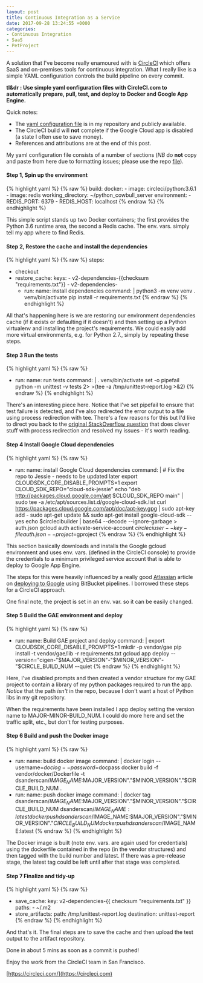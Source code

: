 ```yaml
---
layout: post
title: Continuous Integration as a Service
date: 2017-09-28 13:24:55 +0000
categories:
- Continuous Integration
- SaaS
- PetProject
---
```

A solution that I've become really enamoured with is [CircleCI](https://circleci.com/) which offers SaaS and on-premises tools for continuous integration.  What I really like is a simple YAML configuration controls the build pipeline on every commit.

**tl&dr : Use simple yaml configuration files with CircleCI.com to automatically prepare, pull, test, and deploy to Docker and Google App Engine.** 

Quick notes:
* The [yaml configuration file](https://github.com/dsandersAzure/python_cowbull_server/blob/master/.circleci/config.yml) is in my repository and publicly available.
* The CircleCI build will **not** complete if the Google Cloud app is disabled (a state I often use to save money).
* References and attributions are at the end of this post.

My yaml configuration file consists of a number of sections (*NB* do **not** copy and paste from here due to formatting issues; please use the repo [file](https://github.com/dsandersAzure/python_cowbull_server/blob/master/.circleci/config.yml)).

#### Step 1, Spin up the environment

{% highlight yaml %}
{% raw %}
build:
  docker:
    - image: circleci/python:3.6.1
    - image: redis
  working_directory: ~/python_cowbull_server
  environment:
    - REDIS_PORT: 6379
    - REDIS_HOST: localhost
{% endraw %}
{% endhighlight %}


This simple script stands up two Docker containers; the first provides the Python 3.6 runtime area, the second a Redis cache. The env. vars. simply tell my app where to find Redis.

#### Step 2, Restore the cache and install the dependencies

{% highlight yaml %}
{% raw %}
steps:
- checkout
- restore_cache:
    keys:
      - v2-dependencies-{{checksum "requirements.txt"}}
      - v2-dependencies-
  - run:
      name: install dependencies
      command: |
        python3 -m venv venv
        . venv/bin/activate
        pip install -r requirements.txt
{% endraw %}
{% endhighlight %}

All that's happening here is we are restoring our environment dependencies cache (if it exists or defaulting if it doesn't) and then setting up a Python virtualenv and installing the project's requirements. We could easily add more virtual environments, e.g. for Python 2.7., simply by repeating these steps.

#### Step 3 Run the tests

{% highlight yaml %}
{% raw %}
- run:
    name: run tests
    command: |
      . venv/bin/activate
      set -o pipefail
      python -m unittest -v tests 2> >(tee -a /tmp/unittest-report.log >&2)
{% endraw %}
{% endhighlight %}

There's an interesting piece here. Notice that I've set pipefail to ensure that test failure is detected, and I've also redirected the error output to a file using process redirection with tee. There's a few reasons for this but I'd like to direct you back to the [original StackOverflow question](https://stackoverflow.com/questions/692000/how-do-i-write-stderr-to-a-file-while-using-tee-with-a-pipe) that does clever stuff with process redirection and resolved my issues - it's worth reading.

#### Step 4 Install Google Cloud dependencies

{% highlight yaml %}
{% raw %}
- run:
    name: install Google Cloud dependencies
    command: |
      # Fix the repo to Jessie - needs to be updated later
      export CLOUDSDK_CORE_DISABLE_PROMPTS=1
      export CLOUD_SDK_REPO="cloud-sdk-jessie"
      echo "deb http://packages.cloud.google.com/apt $CLOUD_SDK_REPO main" | sudo tee -a /etc/apt/sources.list.d/google-cloud-sdk.list
      curl https://packages.cloud.google.com/apt/doc/apt-key.gpg | sudo apt-key add -
      sudo apt-get update && sudo apt-get install google-cloud-sdk --yes
      echo $circlecibuilder | base64 --decode --ignore-garbage > auth.json
      gcloud auth activate-service-account $circleciuser --key-file auth.json --project=$gproject
{% endraw %}
{% endhighlight %}

This section basically downloads and installs the Google gcloud environment and uses env. vars. (defined in the CircleCI console) to provide the credentials to a minimum privileged service account that is able to deploy to Google App Engine.

The steps for this were heavily influenced by a really good [Atlassian](www.atlassian.com) article on [deploying to Google](https://confluence.atlassian.com/bitbucket/deploy-to-google-cloud-900820342.html) using BitBucket pipelines. I borrowed these steps for a CircleCI approach.

One final note, the project is set in an env. var. so it can be easily changed.

#### Step 5 Build the GAE environment and deploy

{% highlight yaml %}
{% raw %}
- run:
    name: Build GAE project and deploy
    command: |
      export CLOUDSDK_CORE_DISABLE_PROMPTS=1
      mkdir -p vendor/gae
      pip install -t vendor/gae/lib -r requirements.txt
      gcloud app deploy --version="cigen-"$MAJOR_VERSION"-"$MINOR_VERSION"-"$CIRCLE_BUILD_NUM --quiet
{% endraw %}
{% endhighlight %}

Here, I've disabled prompts and then created a vendor structure for my GAE project to contain a library of my python packages required to run the app. *Notice* that the path *isn't* in the repo, because I don't want a host of Python libs in my git repository.

When the requirements have been installed I  app deploy setting the version name to MAJOR-MINOR-BUILD_NUM. I could do more here and set the traffic split, etc., but don't for testing purposes.

#### Step 6 Build and push the Docker image

{% highlight yaml %}
{% raw %}
- run:
    name: build docker image
    command: |
      docker login --username=$doclog --password=$docpass
      docker build -f vendor/docker/Dockerfile -t dsanderscan/$IMAGE_NAME:$MAJOR_VERSION"."$MINOR_VERSION"."$CIRCLE_BUILD_NUM .
- run:
    name: push docker image
    command: |
      docker tag dsanderscan/$IMAGE_NAME:$MAJOR_VERSION"."$MINOR_VERSION"."$CIRCLE_BUILD_NUM dsanderscan/$IMAGE_NAME:latest
      docker push dsanderscan/$IMAGE_NAME:$MAJOR_VERSION"."$MINOR_VERSION"."$CIRCLE_BUILD_NUM
      docker push dsanderscan/$IMAGE_NAME:latest
{% endraw %}
{% endhighlight %}

The Docker image is built (note env. vars. are again used for credentials) using the dockerfile contained in the repo (in the vendor structures) and then tagged with the build number and latest. If there was a pre-release stage, the latest tag could be left until after that stage was completed.

#### Step 7 Finalize and tidy-up

{% highlight yaml %}
{% raw %}
- save_cache:
    key: v2-dependencies-{{ checksum "requirements.txt" }}
    paths:
      - ~/.m2
- store_artifacts:
    path: /tmp/unittest-report.log
    destination: unittest-report
{% endraw %}
{% endhighlight %}

And that's it. The final steps are to save the cache and then upload the test output to the artifact repository.

Done in about 5 mins as soon as a commit is pushed!

Enjoy the work from the CircleCI team in San Francisco.

[https://circleci.com/](https://circleci.com)

